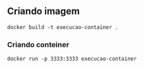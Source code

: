 ## Criando imagem

`docker build -t execucao-container . `

### Criando conteiner

`docker run -p 3333:3333 execucao-container`
